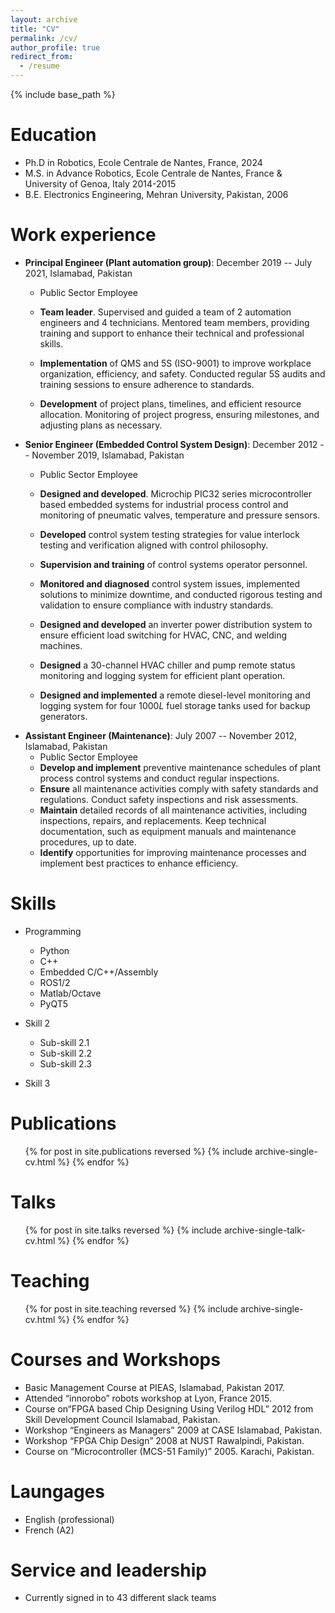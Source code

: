 ```yaml
---
layout: archive
title: "CV"
permalink: /cv/
author_profile: true
redirect_from:
  - /resume
---
```


{% include base_path %}

Education
======
* Ph.D in Robotics, Ecole Centrale de Nantes, France, 2024 
* M.S. in Advance Robotics, Ecole Centrale de Nantes, France & University of Genoa, Italy 2014-2015
* B.E. Electronics Engineering, Mehran University, Pakistan, 2006

Work experience
======
* **Principal Engineer (Plant automation group)**: December 2019 -- July 2021, Islamabad, Pakistan 
  * Public Sector Employee
  * **Team leader**. Supervised and guided a team of 2 automation engineers and 4 technicians. Mentored team members, providing training and support to enhance their technical and professional skills.

  * **Implementation** of QMS and 5S (ISO-9001) to improve workplace organization, efficiency, and safety. Conducted regular 5S audits and training sessions to ensure adherence to standards. 

  * **Development** of project plans, timelines, and efficient resource allocation. Monitoring of project progress, ensuring milestones, and adjusting plans as necessary. 
* **Senior Engineer (Embedded Control System Design)**: December 2012 -- November 2019, Islamabad, Pakistan 
  * Public Sector Employee
  * **Designed and developed**. Microchip PIC32 series microcontroller based embedded systems for industrial process control and monitoring of pneumatic valves, temperature  and pressure sensors.

  * **Developed** control system testing strategies for value interlock testing and verification aligned with control philosophy. 
  * **Supervision and training** of control systems operator personnel.
  * **Monitored and diagnosed** control system issues, implemented solutions to minimize downtime, and conducted rigorous testing and validation to ensure compliance with industry standards.
  * **Designed and developed** an inverter power distribution system to ensure efficient load switching for HVAC, CNC, and welding machines.
  * **Designed** a 30-channel HVAC chiller and pump remote status monitoring and logging system for efficient plant operation.
  * **Designed and implemented** a remote diesel-level monitoring and logging system for four 1000$L$ fuel storage tanks used for backup generators.
* **Assistant Engineer (Maintenance)**: July 2007 -- November 2012, Islamabad, Pakistan 
  * Public Sector Employee
  * **Develop and implement** preventive maintenance schedules of plant process control systems and conduct regular inspections.
  * **Ensure** all maintenance activities comply with safety standards and regulations. Conduct safety inspections and risk assessments.
  * **Maintain** detailed records of all maintenance activities, including inspections, repairs, and replacements. Keep technical documentation, such as equipment manuals and maintenance procedures, up to date.
  * **Identify** opportunities for improving maintenance processes and implement best practices to enhance efficiency.
  
Skills
======
* Programming
  * Python
  * C++
  * Embedded C/C++/Assembly
  * ROS1/2
  * Matlab/Octave
  * PyQT5  

* Skill 2
  * Sub-skill 2.1
  * Sub-skill 2.2
  * Sub-skill 2.3
* Skill 3

Publications
======
  <ul>{% for post in site.publications reversed %}
    {% include archive-single-cv.html %}
  {% endfor %}</ul>
  
Talks
======
  <ul>{% for post in site.talks reversed %}
    {% include archive-single-talk-cv.html  %}
  {% endfor %}</ul>
  
Teaching
======
  <ul>{% for post in site.teaching reversed %}
    {% include archive-single-cv.html %}
  {% endfor %}</ul>
  
Courses and Workshops
======
* Basic Management Course at PIEAS, Islamabad, Pakistan 2017.
* Attended “innorobo” robots workshop at Lyon, France 2015.
* Course on“FPGA based Chip Designing Using Verilog HDL” 2012 from Skill Development Council Islamabad, Pakistan.
* Workshop “Engineers as Managers” 2009 at CASE Islamabad, Pakistan.
* Workshop “FPGA Chip Design” 2008 at NUST Rawalpindi, Pakistan.
* Course on “Microcontroller (MCS-51 Family)” 2005. Karachi, Pakistan.


Laungages
======
* English (professional)
* French (A2) 


Service and leadership
======
* Currently signed in to 43 different slack teams
